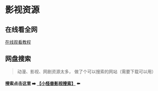 # 影视资源

<!--@include: @/common/disclaimer.md-->

## 在线看全网

[在线观看教程](https://www.kdocs.cn/l/ca23RNyF0S91)

## 网盘搜索

> 动漫、影视、网剧资源太多， 做了个可以搜索的网站（需要下载可以用）

#### 搜索点击这里 :arrow_right: [【**小怪兽影视搜索**】](https://www.kdocs.cn/l/cns2jmfGdNOo) :arrow_left:





